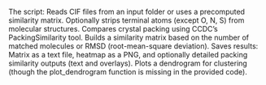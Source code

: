 The script:
Reads CIF files from an input folder or uses a precomputed similarity matrix.
Optionally strips terminal atoms (except O, N, S) from molecular structures.
Compares crystal packing using CCDC’s PackingSimilarity tool.
Builds a similarity matrix based on the number of matched molecules or RMSD (root-mean-square deviation).
Saves results: Matrix as a text file, heatmap as a PNG, and optionally detailed packing similarity outputs (text and overlays).
Plots a dendrogram for clustering (though the plot_dendrogram function is missing in the provided code).
